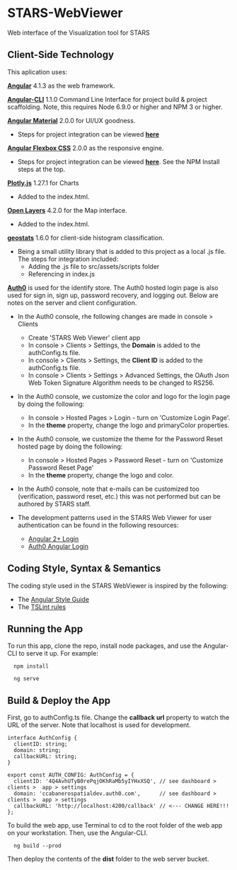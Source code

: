 # STARS-WebViewer

Web interface of the Visualization tool for STARS


## Client-Side Technology

This aplication uses:

[__Angular__](https://github.com/angular/angular) 4.1.3 as the web framework.

[__Angular-CLI__](https://github.com/angular/angular-cli) 1.1.0 Command Line Interface for project build & project scaffolding.  Note, this requires Node 6.9.0 or higher and NPM 3 or higher.

[__Angular Material__](https://github.com/angular/material2) 2.0.0 for UI/UX goodness.

* Steps for project integration can be viewed [__here__](https://github.com/angular/material2/blob/master/guides/getting-started.md)

[__Angular Flexbox CSS__](https://github.com/angular/flex-layout) 2.0.0 as the responsive engine.

* Steps for project integration can be viewed [__here__](https://github.com/angular/flex-layout/wiki/Fast-Starts).  See the NPM Install steps at the top.

[__Plotly.js__](https://plot.ly/javascript/) 1.27.1 for Charts

* Added to the index.html.

[__Open Layers__](https://openlayers.org/) 4.2.0 for the Map interface.

* Added to the index.html.

[__geostats__](https://github.com/simogeo/geostats) 1.6.0 for client-side histogram classification.

* Being a small utility library that is added to this project as a local .js file. The steps for integration included:
	* Adding the .js file to src/assets/scripts folder
	* Referencing in index.js

[__Auth0__](https://auth0.com) is used for the identify store.  The Auth0 hosted login page is also used for sign in, sign up, password recovery, and logging out.  Below are notes on the server and client configuration.

* In the Auth0 console, rhe following changes are made in console > Clients  
	* Create 'STARS Web Viewer' client app
	* In console > Clients > Settings,  the __Domain__ is added to the authConfig.ts file.
	* In console > Clients > Settings, the __Client ID__ is added to the authConfig.ts file.
	* In console > Clients > Settings > Advanced Settings, the OAuth Json Web Token Signature Algorithm needs to be changed to RS256.

* In the Auth0 console, we customize the color and logo for the login page by doing the following: 
	* In console > Hosted Pages > Login - turn on 'Customize Login Page'.
	* In the __theme__ property, change the logo and primaryColor properties.

* In the Auth0 console, we customize the theme for the Password Reset hosted page by doing the following:
	* In console > Hosted Pages > Password Reset - turn on 'Customize Password Reset Page'
	* In the __theme__ property, change the logo and color.

* In the Auth0 console, note that e-mails can be customized too (verification, password reset, etc.) this was not performed but can be authored by STARS staff.

* The development patterns used in the STARS Web Viewer for user authentication can be found in the following resources:
	* [Angular 2+ Login](https://manage.auth0.com/#/clients/4Q4AvhUTyB0rePqjOKhRaMb5yIYHxXSQ/quickstart)
	* [Auth0 Angular Login](https://github.com/auth0-samples/auth0-angular-samples/tree/master/01-Login)

## Coding Style, Syntax & Semantics

The coding style used in the STARS WebViewer is inspired by the following:

* The [Angular Style Guide](https://angular.io/guide/styleguide)
* The [TSLint rules](https://palantir.github.io/tslint/rules/)

## Running the App

To run this app, clone the repo, install node packages, and use the Angular-CLI to serve it up.  For example:

````
  npm install

  ng serve
````

## Build & Deploy the App

First, go to authConfig.ts file.  Change the __callback url__ property to watch the URL of the server.  Note that localhost is used for development.

````
interface AuthConfig {
  clientID: string;
  domain: string;
  callbackURL: string;
}

export const AUTH_CONFIG: AuthConfig = {
  clientID: '4Q4AvhUTyB0rePqjOKhRaMb5yIYHxXSQ', // see dashboard > clients >  app > settings
  domain: 'ccabanerospatialdev.auth0.com',      // see dashboard > clients >  app > settings
  callbackURL: 'http://localhost:4200/callback' // <--- CHANGE HERE!!!
};

````

To build the web app, use Terminal to cd to the root folder of the web app on your workstation.  Then, use the Angular-CLI. 


````
  ng build --prod
````

Then deploy the contents of the __dist__ folder to the
web server bucket. 
